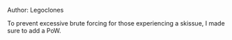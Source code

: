 Author: Legoclones

To prevent excessive brute forcing for those experiencing a skissue, I made sure to add a PoW.

